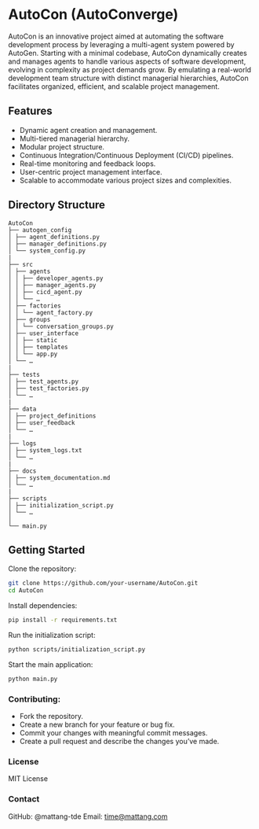 # AutoCon (AutoConverge)

AutoCon is an innovative project aimed at automating the software development process by leveraging a multi-agent system powered by AutoGen. Starting with a minimal codebase, AutoCon dynamically creates and manages agents to handle various aspects of software development, evolving in complexity as project demands grow. By emulating a real-world development team structure with distinct managerial hierarchies, AutoCon facilitates organized, efficient, and scalable project management.

## Features

- Dynamic agent creation and management.
- Multi-tiered managerial hierarchy.
- Modular project structure.
- Continuous Integration/Continuous Deployment (CI/CD) pipelines.
- Real-time monitoring and feedback loops.
- User-centric project management interface.
- Scalable to accommodate various project sizes and complexities.

## Directory Structure

```
AutoCon
├── autogen_config
│ ├── agent_definitions.py
│ ├── manager_definitions.py
│ └── system_config.py
|
├── src
│ ├── agents
│ │ ├── developer_agents.py
│ │ ├── manager_agents.py
│ │ ├── cicd_agent.py
│ │ └── …
│ ├── factories
│ │ └── agent_factory.py
│ ├── groups
│ │ └── conversation_groups.py
│ ├── user_interface
│ │ ├── static
│ │ ├── templates
│ │ └── app.py
│ └── …
|
├── tests
│ ├── test_agents.py
│ ├── test_factories.py
│ └── …
|
├── data
│ ├── project_definitions
│ ├── user_feedback
│ └── …
|
├── logs
│ ├── system_logs.txt
│ └── …
|
├── docs
│ ├── system_documentation.md
│ └── …
|
├── scripts
│ ├── initialization_script.py
│ └── …
│
└── main.py
```

## Getting Started

Clone the repository:

```bash
git clone https://github.com/your-username/AutoCon.git
cd AutoCon
```
Install dependencies:
```bash
pip install -r requirements.txt
```
Run the initialization script:
```bash
python scripts/initialization_script.py
```
Start the main application:
```bash
python main.py
```

### Contributing:

- Fork the repository.
- Create a new branch for your feature or bug fix.
- Commit your changes with meaningful commit messages.
- Create a pull request and describe the changes you’ve made.

### License

MIT License

### Contact

GitHub: @mattang-tde
Email: time@mattang.com
